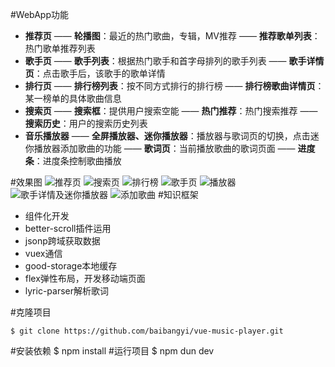 ﻿#WebApp功能

 - **推荐页**
  —— **轮播图**：最近的热门歌曲，专辑，MV推荐
  —— **推荐歌单列表**：热门歌单推荐列表
 - **歌手页**
  —— **歌手列表**：根据热门歌手和首字母排列的歌手列表
  —— **歌手详情页**：点击歌手后，该歌手的歌单详情
 - **排行页**
  —— **排行榜列表**：按不同方式排行的排行榜
  —— **排行榜歌曲详情页**：某一榜单的具体歌曲信息
 - **搜索页**
  —— **搜索框**：提供用户搜索空能
  —— **热门推荐**：热门搜索推荐
  —— **搜索历史**：用户的搜索历史列表
 - **音乐播放器**
  —— **全屏播放器、迷你播放器**：播放器与歌词页的切换，点击迷你播放器添加歌曲的功能
  —— **歌词页**：当前播放歌曲的歌词页面
  —— **进度条**：进度条控制歌曲播放

#效果图
![推荐页][1] ![搜索页][2] ![排行榜][3] ![歌手页][4] ![播放器][5] ![歌手详情及迷你播放器][6] ![添加歌曲][7]
#知识框架

 - 组件化开发
 - better-scroll插件运用
 - jsonp跨域获取数据
 - vuex通信
 - good-storage本地缓存
 - flex弹性布局，开发移动端页面
 - lyric-parser解析歌词

#克隆项目

    $ git clone https://github.com/baibangyi/vue-music-player.git
#安装依赖
    $ npm install
#运行项目
    $ npm dun dev

 
   


  [1]: http://otn4yvz23.bkt.clouddn.com/QQ%E5%9B%BE%E7%89%8720171011211330.jpg
  [2]: http://otn4yvz23.bkt.clouddn.com/QQ%E5%9B%BE%E7%89%8720171011212014.png
  [3]: http://otn4yvz23.bkt.clouddn.com/QQ%E5%9B%BE%E7%89%8720171011212020.png
  [4]: http://otn4yvz23.bkt.clouddn.com/QQ%E5%9B%BE%E7%89%8720171011212024.png
  [5]: http://otn4yvz23.bkt.clouddn.com/QQ%E5%9B%BE%E7%89%8720171011212009.jpg
  [6]: http://otn4yvz23.bkt.clouddn.com/QQ%E5%9B%BE%E7%89%8720171011212004.png
  [7]: http://otn4yvz23.bkt.clouddn.com/QQ%E5%9B%BE%E7%89%8720171011211956.png